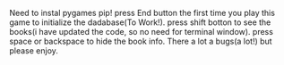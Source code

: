 Need to instal pygames pip!
press End button the first time you play this game to initialize the dadabase(To Work!).
press  shift botton to see the books(i have updated the code, so no need for terminal window).
press space or backspace to hide the book info.
There a lot a bugs(a lot!) but please enjoy.
